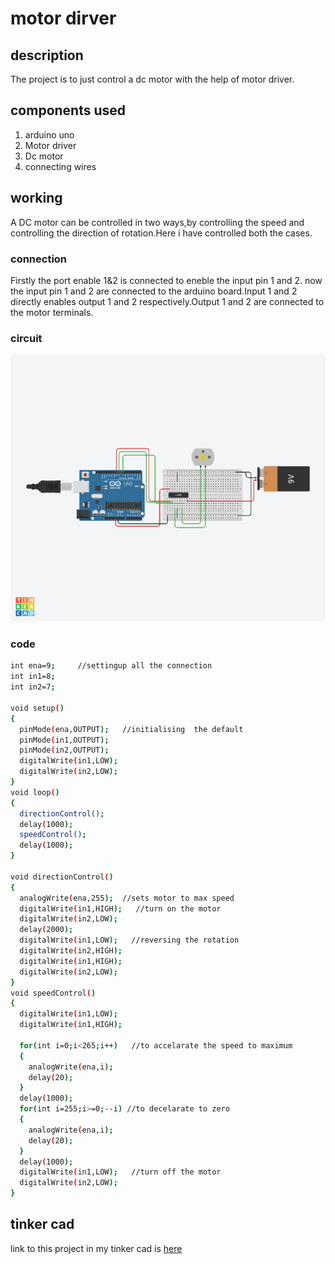 # motor dirver
## description
The project is to just control a dc motor with the help of motor driver.
## components used
1. arduino uno
2. Motor driver
3. Dc motor
4. connecting wires
## working
A DC motor can be controlled in two ways,by controlling the speed and controlling the direction of rotation.Here i have controlled both the cases.
### connection
Firstly the port enable 1&2 is connected to eneble the input pin 1 and 2.
now the input pin 1 and 2 are connected to the arduino board.Input 1 and 2 directly enables output 1 and 2 respectively.Output 1 and 2 are connected to the motor terminals.
### circuit
![alt text](./task2.png)
### code
```sh
int ena=9;     //settingup all the connection
int in1=8;
int in2=7; 

void setup()
{
  pinMode(ena,OUTPUT);   //initialising  the default 
  pinMode(in1,OUTPUT);
  pinMode(in2,OUTPUT);
  digitalWrite(in1,LOW);
  digitalWrite(in2,LOW);
}
void loop()
{
  directionControl();
  delay(1000);
  speedControl();
  delay(1000);
}

void directionControl()
{
  analogWrite(ena,255);  //sets motor to max speed  
  digitalWrite(in1,HIGH);   //turn on the motor
  digitalWrite(in2,LOW);
  delay(2000);
  digitalWrite(in1,LOW);   //reversing the rotation
  digitalWrite(in2,HIGH);
  digitalWrite(in1,HIGH);
  digitalWrite(in2,LOW);
}
void speedControl()
{
  digitalWrite(in1,LOW);  
  digitalWrite(in1,HIGH);
  
  for(int i=0;i<265;i++)   //to accelarate the speed to maximum
  {
    analogWrite(ena,i);
    delay(20);
  }
  delay(1000);
  for(int i=255;i>=0;--i) //to decelarate to zero
  {
    analogWrite(ena,i);
    delay(20);
  }
  delay(1000);
  digitalWrite(in1,LOW);   //turn off the motor
  digitalWrite(in2,LOW);
}
```

## tinker cad
link to this project in  my tinker cad is [here](https://www.tinkercad.com/things/8f7RbHlGA3z-task-21/editel?sharecode=8WdNgfjV6O11YnyXvJ52aSbvD2Ze-mpxe1pMssSeRv0)
